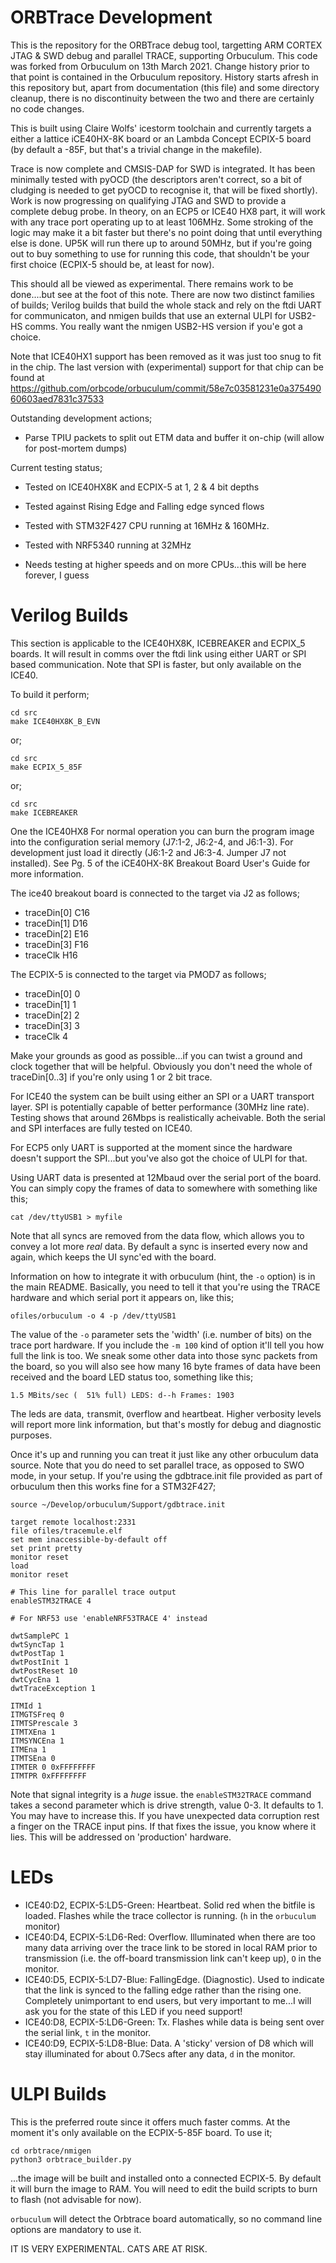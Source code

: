 ORBTrace Development
====================

This is the repository for the ORBTrace debug tool, targetting ARM CORTEX JTAG & SWD debug and  parallel TRACE, supporting Orbuculum.  This code was forked from Orbuculum on 13th March 2021. Change history prior to that point is contained in the Orbuculum repository. History starts afresh in this repository but, apart from documentation (this file) and some directory cleanup, there is no discontinuity between the two and there are certainly no code changes.

This is built using Claire Wolfs' icestorm toolchain and currently targets a either a lattice iCE40HX-8K board or an Lambda Concept ECPIX-5 board (by default a -85F, but that's a trivial change in the makefile).

Trace is now complete and CMSIS-DAP for SWD is integrated. It has been minimally tested with pyOCD (the descriptors aren't correct, so a bit of cludging is needed to get pyOCD to recognise it, that will be fixed shortly).  Work is now progressing on qualifying JTAG and SWD to provide a complete debug probe. In theory, on an ECP5  or ICE40 HX8 part, it will work with any trace port operating up to at least 106MHz. Some stroking of the logic may make it a bit faster but there's no point doing that until everything else is done.  UP5K will run there up to around 50MHz, but if you're going out to buy something to use for running this code, that shouldn't be your first choice (ECPIX-5 should be, at least for now).

This should all be viewed as experimental. There remains work to be done....but see at the foot of this note. There are now two distinct families of builds; Verilog builds that build the whole stack and rely on the ftdi UART for communicaton, and nmigen builds that use an external ULPI for USB2-HS comms. You really want the nmigen USB2-HS version if you'e got a choice.

Note that ICE40HX1 support has been removed as it was just too snug to fit in the chip. The last version with (experimental) support for that chip can be found at https://github.com/orbcode/orbuculum/commit/58e7c03581231e0a37549060603aed7831c37533

Outstanding development actions;

 * Parse TPIU packets to split out ETM data and buffer it on-chip (will allow for post-mortem dumps)
 
Current testing status;

 * Tested on ICE40HX8K and ECPIX-5 at 1, 2 & 4 bit depths
 * Tested against Rising Edge and Falling edge synced flows
 * Tested with STM32F427 CPU running at 16MHz & 160MHz.
 * Tested with NRF5340 running at 32MHz

 * Needs testing at higher speeds and on more CPUs...this will be here forever, I guess

Verilog Builds
==============

This section is applicable to the ICE40HX8K, ICEBREAKER and ECPIX_5 boards.  It will result in comms over the ftdi link using either UART or SPI based communication. Note that SPI is faster, but only available on the ICE40.

To build it perform;

```
cd src
make ICE40HX8K_B_EVN

```
or;

```
cd src
make ECPIX_5_85F

```
or;
```
cd src
make ICEBREAKER
```


One the ICE40HX8 For normal operation you can burn the program image into the configuration serial memory
(J7:1-2, J6:2-4, and J6:1-3). For development just load it directly (J6:1-2 and
J6:3-4. Jumper J7 not installed). See Pg. 5 of the iCE40HX-8K Breakout Board User's Guide for
more information.

The ice40 breakout board is connected to the target via J2 as follows;

   * traceDin[0] C16
   * traceDin[1] D16
   * traceDin[2] E16
   * traceDin[3] F16
   * traceClk    H16

The ECPIX-5 is connected to the target via PMOD7 as follows;

   * traceDin[0] 0
   * traceDin[1] 1
   * traceDin[2] 2
   * traceDin[3] 3
   * traceClk    4

Make your grounds as good as possible...if you can twist a ground and clock together that will be helpful. Obviously you don't need the whole of traceDin[0..3] if you're only using 1 or 2 bit trace.

For ICE40 the system can be built using either an SPI or a UART transport layer. SPI is potentially capable of better performance (30MHz line rate). Testing shows that around 26Mbps is realistically acheivable. Both the serial and SPI interfaces are fully tested on ICE40.

For ECP5 only UART is supported at the moment since the hardware doesn't support the SPI...but you've also got the choice of ULPI for that.

Using UART data is presented at 12Mbaud over the serial port of the board. You can simply copy the frames of data to somewhere with something like this;

```
cat /dev/ttyUSB1 > myfile
```
Note that all syncs are removed from the data flow, which allows you to convey a lot more _real_ data. By default a sync is inserted every now and again, which keeps the UI sync'ed with the board.

Information on how to integrate it with orbuculum (hint, the `-o` option) is in the main README. Basically, you need to tell it that you're using the TRACE hardware and which serial port it appears on, like this;

```
ofiles/orbuculum -o 4 -p /dev/ttyUSB1
```

The value of the `-o` parameter sets the 'width' (i.e. number of bits) on the trace port hardware. If you include the `-m 100` kind of option it'll tell you how full the link is too. We sneak some other data into those sync packets from the board, so you will also see how many 16 byte frames of data have been received and the board LED status too, something like this;

```
1.5 MBits/sec (  51% full) LEDS: d--h Frames: 1903
```

The leds are `d`ata, `t`ransmit, `O`verflow and `h`eartbeat. Higher verbosity levels will report more link information, but that's mostly for debug and diagnostic purposes.

Once it's up and running you can treat it just like any other orbuculum data source. Note that you do need to set parallel trace, as opposed to SWO mode, in your setup. If you're using the gdbtrace.init file provided as part of orbuculum then this works fine for a STM32F427;

```
source ~/Develop/orbuculum/Support/gdbtrace.init

target remote localhost:2331
file ofiles/tracemule.elf
set mem inaccessible-by-default off
set print pretty
monitor reset
load
monitor reset

# This line for parallel trace output
enableSTM32TRACE 4

# For NRF53 use 'enableNRF53TRACE 4' instead

dwtSamplePC 1
dwtSyncTap 1
dwtPostTap 1
dwtPostInit 1
dwtPostReset 10
dwtCycEna 1
dwtTraceException 1

ITMId 1
ITMGTSFreq 0
ITMTSPrescale 3
ITMTXEna 1
ITMSYNCEna 1
ITMEna 1
ITMTSEna 0
ITMTER 0 0xFFFFFFFF
ITMTPR 0xFFFFFFFF
```

Note that signal integrity is a _huge_ issue. the `enableSTM32TRACE` command takes a second parameter which is drive strength, value 0-3. It defaults to 1. You may have to increase this.  If you have unexpected data corruption rest a finger on the TRACE input pins. If that fixes the issue, you know where it lies.  This will be addressed on 'production' hardware.

LEDs
====

 - ICE40:D2, ECPIX-5:LD5-Green: Heartbeat. Solid red when the bitfile is loaded. Flashes while the trace collector is running. (`h` in the `orbuculum` monitor)
 - ICE40:D4, ECPIX-5:LD6-Red: Overflow. Illuminated when there are too many data arriving over the trace link to be stored in local RAM prior to transmission (i.e. the off-board transmission link can't keep up), `O` in the monitor.
 - ICE40:D5, ECPIX-5:LD7-Blue: FallingEdge. (Diagnostic). Used to indicate that the link is synced to the falling edge rather than the rising one. Completely unimportant to end users, but very important to me...I will ask you for the state of this LED if you need support!
 - ICE40:D8, ECPIX-5:LD6-Green: Tx. Flashes while data is being sent over the serial link, `t` in the monitor.
 - ICE40:D9, ECPIX-5:LD8-Blue: Data. A 'sticky' version of D8 which will stay illuminated for about 0.7Secs after any data, `d` in the monitor.
 

ULPI Builds
===========

This is the preferred route since it offers much faster comms. At the moment it's only available on the ECPIX-5-85F board. To use it;

```
cd orbtrace/nmigen
python3 orbtrace_builder.py
```

...the image will be built and installed onto a connected ECPIX-5. By default it will burn the image to RAM. You will need to edit the build scripts to burn to flash (not advisable for now).

`orbuculum` will detect the Orbtrace board automatically, so no command line options are mandatory to use it.

IT IS VERY EXPERIMENTAL. CATS ARE AT RISK.
